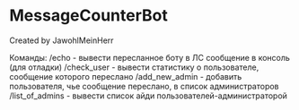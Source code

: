 # MessageCounterBot

Created by JawohlMeinHerr

Команды:
/echo - вывести пересланное боту в ЛС сообщение в консоль (для отладки)
/check_user - вывести статистику о пользователе, сообщение которого переслано
/add_new_admin - добавить пользователя, чье сообщение переслано, в список администраторов
/list_of_admins - вывести список айди пользователей-администраторой
